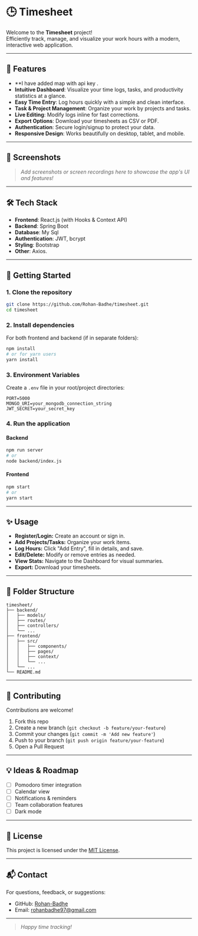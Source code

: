 # 🕒 Timesheet

Welcome to the **Timesheet** project!  
Efficiently track, manage, and visualize your work hours with a modern, interactive web application.

---

## 🚀 Features
- **I have added map with api key .
- **Intuitive Dashboard**: Visualize your time logs, tasks, and productivity statistics at a glance.
- **Easy Time Entry**: Log hours quickly with a simple and clean interface.
- **Task & Project Management**: Organize your work by projects and tasks.
- **Live Editing**: Modify logs inline for fast corrections.
- **Export Options**: Download your timesheets as CSV or PDF.
- **Authentication**: Secure login/signup to protect your data.
- **Responsive Design**: Works beautifully on desktop, tablet, and mobile.

---

## 📸 Screenshots

> _Add screenshots or screen recordings here to showcase the app's UI and features!_

---

## 🛠️ Tech Stack

- **Frontend**: React.js (with Hooks & Context API)
- **Backend**: Spring Boot 
- **Database**: My Sql
- **Authentication**: JWT, bcrypt
- **Styling**: Bootstrap
- **Other**: Axios.

---

## 🏁 Getting Started

### 1. Clone the repository

```bash
git clone https://github.com/Rohan-Badhe/timesheet.git
cd timesheet
```

### 2. Install dependencies

For both frontend and backend (if in separate folders):

```bash
npm install
# or for yarn users
yarn install
```

### 3. Environment Variables

Create a `.env` file in your root/project directories:

```env
PORT=5000
MONGO_URI=your_mongodb_connection_string
JWT_SECRET=your_secret_key
```

### 4. Run the application

#### Backend

```bash
npm run server
# or
node backend/index.js
```

#### Frontend

```bash
npm start
# or
yarn start
```

---

## ✨ Usage

- **Register/Login:** Create an account or sign in.
- **Add Projects/Tasks:** Organize your work items.
- **Log Hours:** Click "Add Entry", fill in details, and save.
- **Edit/Delete:** Modify or remove entries as needed.
- **View Stats:** Navigate to the Dashboard for visual summaries.
- **Export:** Download your timesheets.

---

## 📂 Folder Structure

```
timesheet/
├── backend/
│   ├── models/
│   ├── routes/
│   ├── controllers/
│   └── ...
├── frontend/
│   ├── src/
│   │   ├── components/
│   │   ├── pages/
│   │   ├── context/
│   │   └── ...
│   └── ...
└── README.md
```

---

## 🤝 Contributing

Contributions are welcome!  
1. Fork this repo
2. Create a new branch (`git checkout -b feature/your-feature`)
3. Commit your changes (`git commit -m 'Add new feature'`)
4. Push to your branch (`git push origin feature/your-feature`)
5. Open a Pull Request

---

## 💡 Ideas & Roadmap

- [ ] Pomodoro timer integration
- [ ] Calendar view
- [ ] Notifications & reminders
- [ ] Team collaboration features
- [ ] Dark mode

---

## 📝 License

This project is licensed under the [MIT License](LICENSE).

---

## 📬 Contact

For questions, feedback, or suggestions:

- GitHub: [Rohan-Badhe](https://github.com/Rohan-Badhe)
- Email: rohanbadhe97@gmail.com

---

> _Happy time tracking!_
